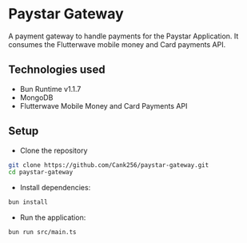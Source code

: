 # Paystar Gateway

A payment gateway to handle payments for the Paystar Application. It consumes the Flutterwave mobile money and Card payments API.

## Technologies used
- Bun Runtime v1.1.7
- MongoDB
- Flutterwave Mobile Money and Card Payments API

## Setup
- Clone the repository
```bash
git clone https://github.com/Cank256/paystar-gateway.git
cd paystar-gateway
```

- Install dependencies:

```bash
bun install
```

- Run the application:

```bash
bun run src/main.ts
```

